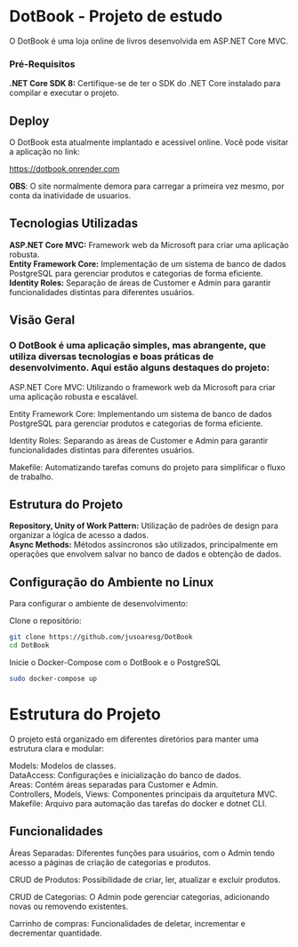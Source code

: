 # DotBook - Projeto de estudo

O DotBook é uma loja online de livros desenvolvida em ASP.NET Core MVC.

### Pré-Requisitos
**.NET Core SDK 8:** Certifique-se de ter o SDK do .NET Core instalado para compilar e executar o projeto.

## Deploy

O DotBook esta atualmente implantado e acessivel online. Você pode visitar a aplicação no link:

https://dotbook.onrender.com

**OBS**: O site normalmente demora para carregar a primeira vez mesmo, por conta da inatividade de usuarios.

## Tecnologias Utilizadas
**ASP.NET Core MVC:** Framework web da Microsoft para criar uma aplicação robusta. <br/>
**Entity Framework Core:** Implementação de um sistema de banco de dados PostgreSQL para gerenciar produtos e categorias de forma eficiente. <br/>
**Identity Roles:** Separação de áreas de Customer e Admin para garantir funcionalidades distintas para diferentes usuários. <br/>

## Visão Geral

### O DotBook é uma aplicação simples, mas abrangente, que utiliza diversas tecnologias e boas práticas de desenvolvimento. Aqui estão alguns destaques do projeto:

ASP.NET Core MVC: Utilizando o framework web da Microsoft para criar uma aplicação robusta e escalável.

Entity Framework Core: Implementando um sistema de banco de dados PostgreSQL para gerenciar produtos e categorias de forma eficiente.

Identity Roles: Separando as áreas de Customer e Admin para garantir funcionalidades distintas para diferentes usuários.

Makefile: Automatizando tarefas comuns do projeto para simplificar o fluxo de trabalho.

## Estrutura do Projeto

**Repository, Unity of Work Pattern:** Utilização de padrões de design para organizar a lógica de acesso a dados. <br/>
**Async Methods:** Métodos assíncronos são utilizados, principalmente em operações que envolvem salvar no banco de dados e obtenção de dados. <br/>

## Configuração do Ambiente no Linux
Para configurar o ambiente de desenvolvimento:

Clone o repositório:

```bash
git clone https://github.com/jusoaresg/DotBook
cd DotBook
```

Inicie o Docker-Compose com o DotBook e o PostgreSQL

```bash
sudo docker-compose up
```

# Estrutura do Projeto
O projeto está organizado em diferentes diretórios para manter uma estrutura clara e modular:

Models: Modelos de classes. <br/>
DataAccess: Configurações e inicialização do banco de dados. <br/>
Areas: Contém áreas separadas para Customer e Admin. <br/>
Controllers, Models, Views: Componentes principais da arquitetura MVC. <br/>
Makefile: Arquivo para automação das tarefas do docker e dotnet CLI. <br/>

## Funcionalidades
Áreas Separadas: Diferentes funções para usuários, com o Admin tendo acesso a páginas de criação de categorias e produtos.

CRUD de Produtos: Possibilidade de criar, ler, atualizar e excluir produtos.

CRUD de Categorias: O Admin pode gerenciar categorias, adicionando novas ou removendo existentes.

Carrinho de compras: Funcionalidades de deletar, incrementar e decrementar quantidade.